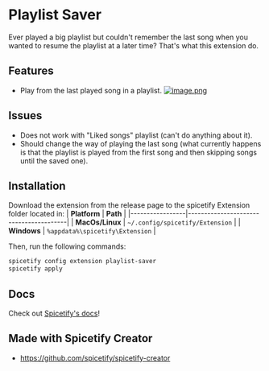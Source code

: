 # Playlist Saver

Ever played a big playlist but couldn't remember the last song when you wanted to resume the playlist at a later time? That's what this extension do.

## Features

- Play from the last played song in a playlist.
  [![image.png](https://i.postimg.cc/WbTsw9M8/image.png)](https://postimg.cc/ThN8RJN5)

## Issues

- Does not work with "Liked songs" playlist (can't do anything about it).
- Should change the way of playing the last song (what currently happens is that the playlist is played from the first song and then skipping songs until the saved one).

## Installation

Download the extension from the release page to the spicetify Extension folder located in:
| **Platform** | **Path** |
|-----------------|----------------------------------------|
| **MacOs/Linux** | `~/.config/spicetify/Extension` |
| **Windows** | `%appdata%\spicetify\Extension` |

Then, run the following commands:

```sh
spicetify config extension playlist-saver
spicetify apply
```

## Docs

Check out [Spicetify's docs](https://spicetify.app/docs/development/spicetify-creator/the-basics)!

## Made with Spicetify Creator

- https://github.com/spicetify/spicetify-creator
